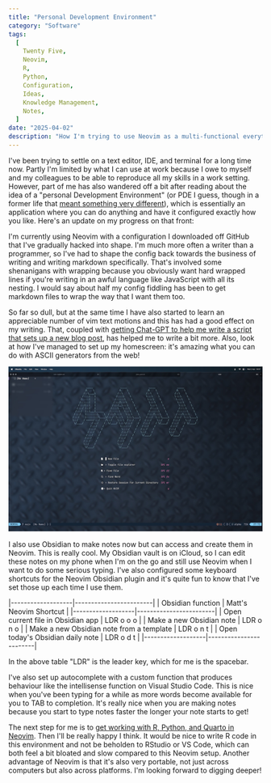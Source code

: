 ```yaml
---
title: "Personal Development Environment"
category: "Software"
tags:
  [
    Twenty Five,
    Neovim,
    R,
    Python,
    Configuration,
    Ideas,
    Knowledge Management,
    Notes,
  ]
date: "2025-04-02"
description: "How I'm trying to use Neovim as a multi-functional everything app."
---
```


I've been trying to settle on a text editor, IDE, and terminal for a long time now. Partly I'm limited by what I can use at work because I owe to myself and my colleagues to be able to reproduce all my skills in a work setting. However, part of me has also wandered off a bit after reading about the idea of a "personal Development Environment" (or PDE I guess, though in a former life that [meant something very different](https://en.wikipedia.org/wiki/Partial_differential_equation)), which is essentially an application where you can do anything and have it configured exactly how you like. Here's an update on my progress on that front:

<!--more-->

I'm currently using Neovim with a configuration I downloaded off GitHub that I've gradually hacked into shape. I'm much more often a writer than a programmer, so I've had to shape the config back towards the business of writing and writing markdown specifically. That's involved some shenanigans with wrapping because you obviously want hard wrapped lines if you're writing in an awful language like JavaScript with all its nesting. I would say about half my config fiddling has been to get markdown files to wrap the way that I want them too.

So far so dull, but at the same time I have also started to learn an appreciable number of vim text motions and this has had a good effect on my writing. That, coupled with [getting Chat-GPT to help me write a script that sets up a new blog post](https://mattischrome.com/posts/fun-with-chatgpt/), has helped me to write a bit more. Also, look at how I've managed to set up my homescreen: it's amazing what you can do with ASCII generators from the web!

![Matt's amazing Neovim homescreen](./images/nvim-homescreen.jpg)

I also use Obsidian to make notes now but can access and create them in Neovim. This is really cool. My Obsidian vault is on iCloud, so I can edit these notes on my phone when I'm on the go and still use Neovim when I want to do some serious typing. I've also configured some keyboard shortcuts for the Neovim Obsidian plugin and it's quite fun to know that I've set those up each time I use them.

|-------------------|------------------------|
| Obsidian function | Matt's Neovim Shortcut |
|-------------------|------------------------|
| Open current file in Obsidian app | LDR o o o |
| Make a new Obsidian note | LDR o n o |
| Make a new Obsidian note from a template | LDR o n t |
| Open today's Obsidian daily note | LDR o d t |
|-------------------|------------------------|

In the above table "LDR" is the leader key, which for me is the spacebar.

I've also set up autocomplete with a custom function that produces behaviour like the intellisense function on Visual Studio Code. This is nice when you've been typing for a while as more words become available for you to TAB to completion. It's really nice when you are making notes because you start to type notes faster the longer your note starts to get!

The next step for me is to [get working with R, Python, and Quarto in Neovim](https://quarto.org/docs/get-started/hello/neovim.html). Then I'll be really happy I think. It would be nice to write R code in this environment and not be beholden to RStudio or VS Code, which can both feel a bit bloated and slow compared to this Neovim setup. Another advantage of Neovim is that it's also very portable, not just across computers but also across platforms. I'm looking forward to digging deeper!
